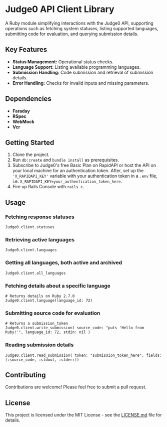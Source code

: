 # Judge0 API Client Library

A Ruby module simplifying interactions with the Judge0 API, supporting operations such as fetching system statuses, listing supported languages, submitting code for evaluation, and querying submission details.

## Key Features

- **Status Management:** Operational status checks.
- **Language Support:** Listing available programming languages.
- **Submission Handling:** Code submission and retrieval of submission details.
- **Error Handling:** Checks for invalid inputs and missing parameters.

## Dependencies

- **Faraday**
- **RSpec**
- **WebMock**
- **Vcr**

## Getting Started

1. Clone the project.
2. Run `db:create` and `bundle install` as prerequisites.
3. Subscribe to Judge0's free Basic Plan on RapidAPI or host the API on your local machine for an authentication token. After, set up the `'X_RAPIDAPI_KEY'` variable with your authentication token in a `.env` file, i.e. `X_RAPIDAPI_KEY=your_authentication_token_here`.
4. Fire up Rails Console with `rails c`.

## Usage

### Fetching response statuses

```
Judge0.client.statuses
```

### Retrieving active languages

```
Judge0.client.languages
```

### Getting all languages, both active and archived

```
Judge0.client.all_languages
```

### Fetching details about a specific language

```
# Returns details on Ruby 2.7.0
Judge0.client.language(language_id: 72) 
```

### Submitting source code for evaluation

```
# Returns a submission_token
Judge0.client.write_submission( source_code: "puts 'Hello from Ruby!'", language_id: 72, stdin: nil ) 
```

### Reading submission details

```
Judge0.client.read_submission( token: "submission_token_here", fields: [:source_code, :stdout, :stderr])
```

## Contributing

Contributions are welcome! Please feel free to submit a pull request.

## License

This project is licensed under the MIT License - see the [LICENSE.md](LICENSE.md) file for details.
